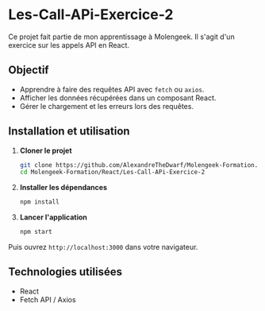 # Les-Call-APi-Exercice-2

Ce projet fait partie de mon apprentissage à Molengeek. Il s'agit d'un exercice sur les appels API en React.

## Objectif

- Apprendre à faire des requêtes API avec `fetch` ou `axios`.
- Afficher les données récupérées dans un composant React.
- Gérer le chargement et les erreurs lors des requêtes.

## Installation et utilisation

1. **Cloner le projet**  
   ```bash
   git clone https://github.com/AlexandreTheDwarf/Molengeek-Formation.git
   cd Molengeek-Formation/React/Les-Call-APi-Exercice-2
   ```

2. **Installer les dépendances**  
   ```bash
   npm install
   ```

3. **Lancer l'application**  
   ```bash
   npm start
   ```

Puis ouvrez `http://localhost:3000` dans votre navigateur.

## Technologies utilisées

- React
- Fetch API / Axios


